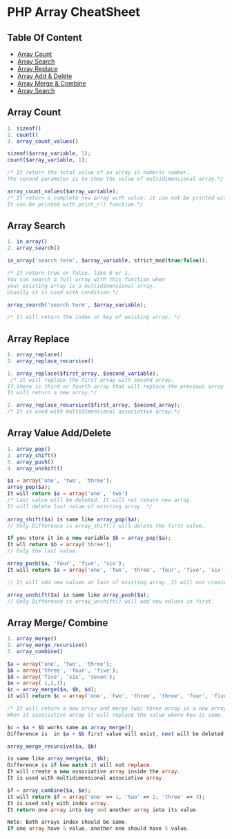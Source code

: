 # PHP Array CheatSheet

## Table Of Content

* [Array Count](#array-count)
* [Array Search](#array-search)
* [Array Replace](#array-replace)
* [Array Add & Delete](#array-add_delete)
* [Array Merge & Combine](#array-merge)
* [Array Search](#array-search)


<a name="array-count"></a>
## Array Count

```php
1. sizeof()
2. count()
3. array_count_values()

sizeof($array_variable, 1);
count($array_variable, 1);

/* It return the total value of an array in numeric number.
The second parameter is to show the value of multidimensional array.*/

array_count_values($array_variable);
/* It return a complete new array with value. it can not be printed with echo.
It can be printed with print_r() function.*/
```

<a name="array-search"></a>
## Array Search

```php
1. in_array()
2. array_search()

in_array('search term', $array_variable, strict_mod(true/false));

/* It return true or false. like 0 or 1.
You can search a full array with this function when
your existing array is a multidimensional array.
Usually it is used with condition.*/

array_search('search term', $array_variable);

/* It will return the index or key of existing array. */
```
<a name="array-replace"></a>

## Array Replace
```php
1. array_replace()
2. array_replace_recursive()

1. array_replace($first_array, $second_variable);
 /* It will replace the first array with second array. 
If there is third or fourth array that will replace the previous array
It will return a new array.*/

2. array_replace_recursive($first_array, $second_array);
/* It is used with multidimensional associative array.*/
```
<a name="array-add_delete"></a>

## Array Value Add/Delete

```php
1. array_pop()
2. array_shift()
3. array_push()
4. array_unshift()

$a = array('one', 'two', 'three');
array_pop($a);
It will return $a = array('one', 'two')
/* Last value will be deleted. It will not return new array.
It will delete last value of existing array. */
       
array_shift($a) is same like array_pop($a);
// Only Difference is array_shift() will delete the first value.

If you store it in a new variable $b = array_pop($a);
It wll return $b = array('three');
// Only the last value.

array_push($a, 'four', 'five', 'six');
It will return $a = array('one', 'two', 'three', 'four', 'five', 'six');

// It will add new values at last of existing array. It will not create a new array.

array_unshift($a) is same like array_push($a);
// Only Difference is array_unshift() will add new values in first.
```
<a name="array-merge"></a>

## Array Merge/ Combine

```php
1. array_merge()
2. array_merge_recursive()
3. array_combine()

$a = array('one', 'two', 'three');
$b = array('three', 'four', 'five');
$d = array('five', 'six', 'seven');
$e = array( 1,2,3);
$c = array_merge($a, $b, $d);
it will return $c = array('one', 'two', 'three', 'three', 'four', 'five','five', 'six', 'seven')

/* It will return a new array and merge two/ three array in a new array.
When it associative array it will replace the value where kew is same. */

$c = $a + $b works same as array_merge();
Difference is  in $a + $b first value will exist, next will be deleted.(if key match).

array_merge_recursive($a, $b)

is same like array_merge($a, $b);
Difference is if kew match it will not replace.
It will create a new associative array inside the array.
It is used with multidimensional associative array.

$f = array_combine($a, $e);
it will return $f = array('one' => 1, 'two' => 2, 'three' => 3);
It is used only with index array. 
It return one array into key and another array into its value.

Note: Both arrays index should be same.
If one array have 5 value, another one should have 5 value.
```
